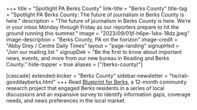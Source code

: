 +++
title = "Spotlight PA Berks County"
link-title = "Berks County"
title-tag = "Spotlight PA Berks County: The future of journalism in Berks County is here."
description = "The future of journalism in Berks County is here. We’re in your inbox Monday through Friday as our reporters prepare to hit the ground running this summer."
image = "2023/09/01jf-h6pe-1sks-18dz.jpeg"
image-description = "Berks County, PA on the horizon"
image-credit = "Abby Drey / Centre Daily Times"
layout = "page-landing"
signupHed = "Join our mailing list "
signupDek = "Be the first to know about important news, events, and more from our new bureau in Reading and Berks County."
hide-topper = true
aliases = ["/berks-county/"]

[cascade]
extended-kicker = "Berks County"
sidebar-newsletter = "tw/rail-gooddayberks.html"
+++
Read [Blueprint for Berks](/berks-report), a 12-month community research project that engaged Berks residents in a series of local discussions and an expansive survey to identify information gaps, coverage needs, and news preferences in the local market.
